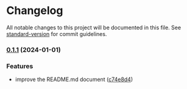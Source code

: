 # Changelog

All notable changes to this project will be documented in this file. See [standard-version](https://github.com/conventional-changelog/standard-version) for commit guidelines.

### [0.1.1](https://github.com/rutstyle/stable-chunk-ids-webpack-plugin/compare/v0.1.0...v0.1.1) (2024-01-01)


### Features

* improve the README.md document ([c74e8d4](https://github.com/rutstyle/stable-chunk-ids-webpack-plugin/commit/c74e8d4f05e05c650e3e1fd9ce99504a39c8ed1d))
